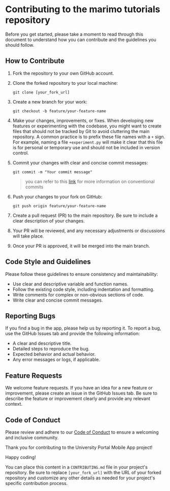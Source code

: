 # Contributing to the marimo tutorials repository

Before you get started, please take a moment to read through this document to understand how you can contribute and the guidelines you should follow.

## How to Contribute

1. Fork the repository to your own GitHub account.

2. Clone the forked repository to your local machine:

   ```
   git clone [your_fork_url]
   ```

3. Create a new branch for your work:

   ```
   git checkout -b feature/your-feature-name
   ```

4. Make your changes, improvements, or fixes.
   When developing new features or experimenting with the codebase, you might want to create files that should not be tracked by Git to avoid cluttering the main repository. A common practice is to prefix these file names with a `+` sign. For example, naming a file `+experiment.py` will make it clear that this file is for personal or temporary use and should not be included in version control.

5. Commit your changes with clear and concise commit messages:

   ```
   git commit -m "Your commit message"
   ```

   > you can refer to this [link](https://www.conventionalcommits.org/en/v1.0.0/) for more information on conventional commits

6. Push your changes to your fork on GitHub:

   ```
   git push origin feature/your-feature-name
   ```

7. Create a pull request (PR) to the main repository. Be sure to include a clear description of your changes.

8. Your PR will be reviewed, and any necessary adjustments or discussions will take place.

9. Once your PR is approved, it will be merged into the main branch.

## Code Style and Guidelines

Please follow these guidelines to ensure consistency and maintainability:

- Use clear and descriptive variable and function names.
- Follow the existing code style, including indentation and formatting.
- Write comments for complex or non-obvious sections of code.
- Write clear and concise commit messages.

## Reporting Bugs

If you find a bug in the app, please help us by reporting it. To report a bug, use the GitHub Issues tab and provide the following information:

- A clear and descriptive title.
- Detailed steps to reproduce the bug.
- Expected behavior and actual behavior.
- Any error messages or logs, if applicable.

## Feature Requests

We welcome feature requests. If you have an idea for a new feature or improvement, please create an issue in the GitHub Issues tab. Be sure to describe the feature or improvement clearly and provide any relevant context.

## Code of Conduct

Please review and adhere to our [Code of Conduct](CODE_OF_CONDUCT.md) to ensure a welcoming and inclusive community.

Thank you for contributing to the University Portal Mobile App project!

Happy coding!

You can place this content in a `CONTRIBUTING.md` file in your project's repository. Be sure to replace `[your_fork_url]` with the URL of your forked repository and customize any other details as needed for your project's specific contribution process.
